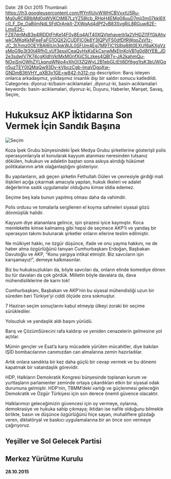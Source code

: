 Date: 28 Oct 2015
Thumbnail: https://lh3.googleusercontent.com/ffYnfjUivWWHCBVxxtU5Ru-Mg0uRC6BlbMd0qWVKCtM87LzYZ58Icb_RHpH4EMq08uuD7mij3m07kkl6Xc0_F_De_OaBjlmNdLSFdOrAnklI-ZXWqAd4dPf2vB83SvgRiL8RGuw82E-LmvE25-FZ87dnMsB3e4lRDDtFhKe14F0v8Eq4AlT40XQVtehaverb1a2VHGZI1FfGkAhvwkCMKqKkNFeeFaFG1OQX2jCUDFIC0k8Y3lQPVFS0dfDfRWqoZsVfz-JC_3t7rmz0OEYBAI6IUn3pkWJL0SFUm4Eg7M9TIC1S8lq88t0EXUf8aKXgVzsMoG9p3t30t4Rfh0_yUf3essICeaQvHxKsEkCsnwMkEtnKoVB1g0d8tYEB_JD2e3sdwlV7K74cgKIdhVklMxMGnfXijC5Lzkes4QBlTy-JA2kahmQu-NOsjSnjOWhZYLkqnqWNio4vXhOI3ZQWyL2B1ebGLtEtl8Df8gg1tsK3bUWGqn5uzTEY0lQMqQw93Dy-kVbczCgb-ImaVDgoXw-GNDmB3ttVHY_qXB3v1GE=w842-h312-no
description: Barış isteyen onlarca arkadaşımız, yoldaşımız insanlık dışı bir saldırı sonucu katledildi.
Categories: diyoruz-ki/basin-aciklamalari ,diyoruz-ki, basin-aciklamalari
keywords: basin-aciklamalari, diyoruz-ki, Duyuru, Haberler, Manşet, Savaş, Seçim,


# Hukuksuz AKP İktidarına Son Vermek İçin Sandık Başına

![Seçim](https://lh3.googleusercontent.com/ffYnfjUivWWHCBVxxtU5Ru-Mg0uRC6BlbMd0qWVKCtM87LzYZ58Icb_RHpH4EMq08uuD7mij3m07kkl6Xc0_F_De_OaBjlmNdLSFdOrAnklI-ZXWqAd4dPf2vB83SvgRiL8RGuw82E-LmvE25-FZ87dnMsB3e4lRDDtFhKe14F0v8Eq4AlT40XQVtehaverb1a2VHGZI1FfGkAhvwkCMKqKkNFeeFaFG1OQX2jCUDFIC0k8Y3lQPVFS0dfDfRWqoZsVfz-JC_3t7rmz0OEYBAI6IUn3pkWJL0SFUm4Eg7M9TIC1S8lq88t0EXUf8aKXgVzsMoG9p3t30t4Rfh0_yUf3essICeaQvHxKsEkCsnwMkEtnKoVB1g0d8tYEB_JD2e3sdwlV7K74cgKIdhVklMxMGnfXijC5Lzkes4QBlTy-JA2kahmQu-NOsjSnjOWhZYLkqnqWNio4vXhOI3ZQWyL2B1ebGLtEtl8Df8gg1tsK3bUWGqn5uzTEY0lQMqQw93Dy-kVbczCgb-ImaVDgoXw-GNDmB3ttVHY_qXB3v1GE=w842-h312-no)

Koza İpek Grubu bünyesindeki İpek Medya Grubu şirketlerine gösterişli polis operasyonlarıyla el konularak kayyum atanması neresinden tutsanız dökülen, hukukun ve adaletin baştan sona askıya alındığı hükümet politikalarının artık olağanlaştığını gösteriyor.

Bu yapılanların, adı geçen şirketin Fethullah Gülen ve çevresiyle girdiği mali ilişkileri açığa çıkarmak amacıyla yapılan, hukuk ilkeleri ve adalet değerlerine sadık uygulamalar olduğunu kimse iddia edemez.

Seçime beş kala bunun yapılmış olması daha da vahimdir.

Polis ordusu ve tomalarla sergilenen el koyma sahneleri siyasal gözü dönmüşlük halidir.

Kayyum diye atananlara gelince, işin şirazesi iyice kaymıştır. Koca memlekette kimse kalmamış gibi hepsi de seçmece AKP’li ve yandaş bir operasyon takımı bulunarak şirketler onların ellerine teslim edilmiştir.

Ne mülkiyet hakkı, ne özgür düşünce, ifade ve onu yayma hakkını, ne de haber alma özgürlüğünü tanıyan Cumhurbaşkanı Erdoğan, Başbakan Davutoğlu ve AKP, “Konu yargıya intikal etmiştir. Biz savcıların işin karışamayız!”, demeye kalkmasınlar.

Biz bu hukuksuzlukları da, böyle savcıları da, onların elinde komediye dönen bu tür davaları da çok gördük. Milletin böyle davalara da, dava mühendisliklerine de karnı tok!

Cumhurbaşkanı, Başbakan ve AKP’nin bu siyasal mühendisliği uzun bir süreden beri Türkiye’yi ciddi ölçüde zora sokmuştur.

7 Haziran seçim sonuçlarını kabul etmeyip ülkeyi zoraki bir seçime sürüklediler.

Yolsuzluk ve yandaşlık aldı başını yürüdü.

Barış ve ÇözümSürecini rafa kaldırıp ve yeniden cenazelerin gelmesine yol açtılar.

Mümin gençler ve Esat’a karşı mücadele yürüten mücahitler, diye bakılan IŞİD bombacılarının canımızdan can almalarına zemin hazırladılar.

Artık onlara sandıkta bir kez daha güçlü bir cevap vermek ve bu dönemi kapatmak bir vatandaşlık görevidir.

HDP, Halkların Demokratik Kongresi bünyesinde toplanan kurum ve yurttaşların parlamenter zeminde ortaya çıkardıkları etkin bir siyasal odak durumuna gelmiştir. HDP’nin, TBMM’deki varlığı ve güçlenmesi geleceğin Demokratik ve Özgür Türkiyesi için son derece önemli güvence olacaktır.

Halklarımızı geleceğimizin güvencesi için oy vermeye, oylarına, demokrasiye ve hukuka sahip çıkmaya; iktidarı ise nafile olduğunu bilmekle birlikte, basın ve düşünce özgürlüğünü hiçe sayan, muhaliflere gözdağı veren, diktatöryal ve baskıcı uygulamalarına bir an önce son vermeye çağırıyoruz.

## Yeşiller ve Sol Gelecek Partisi 
## Merkez Yürütme Kurulu
#### 28.10.2015
